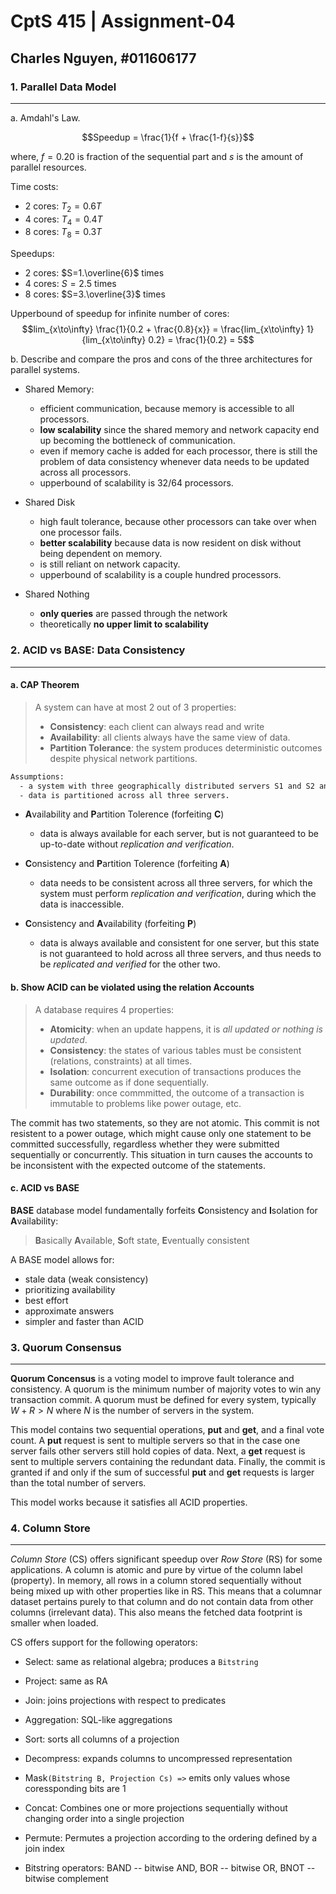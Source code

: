 # CptS 415 | Assignment-04

## Charles Nguyen, #011606177

### 1. Parallel Data Model
---
a. Amdahl's Law.

$$Speedup = \frac{1}{f + \frac{1-f}{s}}$$

where, $f=0.20$ is fraction of the sequential part and $s$ is the amount of parallel resources.

Time costs:
- 2 cores: $T_2=0.6T$
- 4 cores: $T_4=0.4T$
- 8 cores: $T_8=0.3T$

Speedups:
- 2 cores: $S=1.\overline{6}$ times
- 4 cores: $S=2.5$ times
- 8 cores: $S=3.\overline{3}$ times

Upperbound of speedup for infinite number of cores:
$$lim_{x\to\infty} \frac{1}{0.2 + \frac{0.8}{x}} = \frac{lim_{x\to\infty} 1}{lim_{x\to\infty} 0.2} = \frac{1}{0.2} = 5$$

b. Describe and compare the pros and cons of the three architectures for parallel systems.

- Shared Memory:
  - efficient communication, because memory is accessible to all processors.
  - **low scalability** since the shared memory and network capacity end up becoming the bottleneck of communication.
  - even if memory cache is added for each processor, there is still the problem of data consistency whenever data needs to be updated across all processors.
  - upperbound of scalability is 32/64 processors.

- Shared Disk
  - high fault tolerance, because other processors can take over when one processor fails.
  - **better scalability** because data is now resident on disk without being dependent on memory.
  - is still reliant on network capacity.
  - upperbound of scalability is a couple hundred processors.

- Shared Nothing
  - **only queries** are passed through the network
  - theoretically **no upper limit to scalability**


### 2. ACID vs BASE: Data Consistency
---
#### a. CAP Theorem

> A system can have at most 2 out of 3 properties:
> - **Consistency**: each client can always read and write
> - **Availability**: all clients always have the same view of data.
> - **Partition Tolerance**: the system produces deterministic outcomes despite physical network partitions.

```txt
Assumptions:
  - a system with three geographically distributed servers S1 and S2 and S3.
  - data is partitioned across all three servers.
```
  
- **A**vailability and **P**artition Tolerence (forfeiting **C**)

  - data is always available for each server, but is not guaranteed to be up-to-date without *replication and verification*.

- **C**onsistency and **P**artition Tolerence (forfeiting **A**)

  - data needs to be consistent across all three servers, for which the system must perform *replication and verification*, during which the data is inaccessible.

- **C**onsistency and **A**vailability (forfeiting **P**)

  - data is always available and consistent for one server, but this state is not guaranteed to hold across all three servers, and thus needs to be *replicated and verified* for the other two.

#### b. Show ACID can be violated using the relation Accounts

> A database requires 4 properties:
> - **Atomicity**: when an update happens, it is *all updated or nothing is updated*.
> - **Consistency**: the states of various tables must be consistent (relations, constraints) at all times.
> - **Isolation**: concurrent execution of transactions produces the same outcome as if done sequentially.
> - **Durability**: once commmitted, the outcome of a transaction is immutable to problems like power outage, etc.

The commit has two statements, so they are not atomic. This commit is not resistent to a power outage, which might cause only one statement to be committed successfully, regardless whether they were submitted sequentially or concurrently.  This situation in turn causes the accounts to be inconsistent with the expected outcome of the statements.

#### c. ACID vs BASE

**BASE** database model fundamentally forfeits **C**onsistency and **I**solation for **A**vailability:

> **B**asically **A**vailable,
> **S**oft state,
> **E**ventually consistent

A BASE model allows for:

- stale data (weak consistency)
- prioritizing availability
- best effort
- approximate answers
- simpler and faster than ACID


### 3. Quorum Consensus
---
**Quorum Concensus** is a voting model to improve fault tolerance and consistency. A quorum is the minimum number of majority votes to win any transaction commit. A quorum must be defined for every system, typically $W + R > N$ where $N$ is the number of servers in the system.

This model contains two sequential operations, **put** and **get**, and a final vote count. A **put** request is sent to multiple servers so that in the case one server fails other servers still hold copies of data. Next, a **get** request is sent to multiple servers containing the redundant data. Finally, the commit is granted if and only if the sum of successful **put** and **get** requests is larger than the total number of servers. 

This model works because it satisfies all ACID properties.


### 4. Column Store
---
*Column Store* (CS) offers significant speedup over *Row Store* (RS) for some applications.  A column is atomic and pure by virtue of the column label (property). In memory, all rows in a column stored sequentially without being mixed up with other properties like in RS. This means that a columnar dataset pertains purely to that column and do not contain data from other columns (irrelevant data). This also means the fetched data footprint is smaller when loaded.

CS offers support for the following operators:
- Select: same as relational algebra; produces a `Bitstring`
- Project: same as RA
- Join: joins projections with respect to predicates

- Aggregation: SQL-like aggregations
- Sort: sorts all columns of a projection
- Decompress: expands columns to uncompressed representation
- Mask`(Bitstring B, Projection Cs) =>` emits only values whose coressponding bits are 1
- Concat: Combines one or more projections sequentially without changing order into a single projection
- Permute: Permutes a projection according to the ordering defined by a join index
- Bitstring operators: BAND -- bitwise AND, BOR -- bitwise OR, BNOT -- bitwise complement
